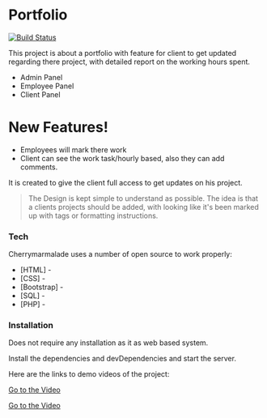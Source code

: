# Portfolio


[![Build Status](https://travis-ci.org/joemccann/dillinger.svg?branch=master)](https://cherrymarmalade.000webhostapp.com)

This project is about a portfolio with feature for client to get updated regarding there project, with detailed report on the working hours spent.

  - Admin Panel
  - Employee Panel
  - Client Panel

# New Features!

  - Employees will mark there work
  - Client can see the work task/hourly based, also they can add comments.



It is created to give the client full access to get updates on his project.

> The Design is kept simple to understand
>  as possible. The idea is that a
> clients projects should be
> added, with
> looking like it's been marked up with tags
> or formatting instructions.


### Tech

Cherrymarmalade uses a number of open source to work properly:

* [HTML] - 
* [CSS] -
* [Bootstrap] - 
* [SQL] - 
* [PHP] - 

### Installation

Does not require any installation as it as web based system.

Install the dependencies and devDependencies and start the server.

Here are the links to demo videos of the project:

[Go to the Video](https://youtu.be/2VTbB776tkU)


[Go to the Video](https://youtu.be/FYWE1obWhpw)